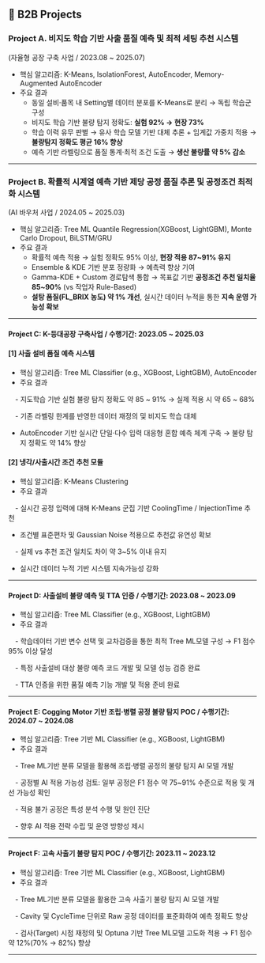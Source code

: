 ## 📌 B2B Projects

### Project A. 비지도 학습 기반 사출 품질 예측 및 최적 세팅 추천 시스템
(자율형 공장 구축 사업 / 2023.08 ~ 2025.07)
- 핵심 알고리즘: K-Means, IsolationForest, AutoEncoder, Memory-Augmented AutoEncoder
- 주요 결과
  - 동일 설비·품목 내 Setting별 데이터 분포를 K-Means로 분리 → 독립 학습군 구성
  - 비지도 학습 기반 불량 탐지 정확도: **실험 92% → 현장 73%**
  - 학습 이력 유무 판별 → 유사 학습 모델 기반 대체 추론 + 임계값 가중치 적용 → **불량탐지 정확도 평균 16% 향상**
  - 예측 기반 라벨링으로 품질 통계·최적 조건 도출 → **생산 불량률 약 5% 감소**

--- 
### Project B. 확률적 시계열 예측 기반 제당 공정 품질 추론 및 공정조건 최적화 시스템
(AI 바우처 사업 / 2024.05 ~ 2025.03)
- 핵심 알고리즘: Tree ML Quantile Regression(XGBoost, LightGBM), Monte Carlo Dropout, BiLSTM/GRU
- 주요 결과
  - 확률적 예측 적용 → 실험 정확도 95% 이상, **현장 적용 87~91% 유지**
  - Ensemble & KDE 기반 분포 정량화 → 예측력 향상 기여
  - Gamma-KDE + Custom 경로탐색 통합 → 목표값 기반 **공정조건 추천 일치율 85~90%** (vs 작업자 Rule-Based)
  - **설탕 품질(FL_BRIX 농도) 약 1% 개선**, 실시간 데이터 누적을 통한 **지속 운영 가능성 확보**


---

#### Project C: K-등대공장 구축사업 / 수행기간: 2023.05 ~ 2025.03
#### [1] 사출 설비 품질 예측 시스템
- 핵심 알고리즘: Tree ML Classifier (e.g., XGBoost, LightGBM), AutoEncoder
- 주요 결과
  
 - 지도학습 기반 실험 불량 탐지 정확도 약 85 ~ 91% → 실제 적용 시 약 65 ~ 68%

 - 기존 라벨링 한계를 반영한 데이터 재정의 및 비지도 학습 대체 

 - AutoEncoder 기반 실시간 단일·다수 입력 대응형 혼합 예측 체계 구축 → 불량 탐지 정확도 약 14% 향상


#### [2] 냉각/사출시간 조건 추천 모듈
- 핵심 알고리즘: K-Means Clustering
- 주요 결과
  
 - 실시간 공정 입력에 대해 K-Means 군집 기반 CoolingTime / InjectionTime 추천
 
 - 조건별 표준편차 및 Gaussian Noise 적용으로 추천값 유연성 확보
   
 - 실제 vs 추천 조건 일치도 차이 약 3~5% 이내 유지

 - 실시간 데이터 누적 기반 시스템 지속가능성 강화

---

#### Project D: 사출설비 불량 예측 및 TTA 인증 / 수행기간: 2023.08 ~ 2023.09
- 핵심 알고리즘: Tree ML Classifier (e.g., XGBoost, LightGBM)
- 주요 결과
  
 - 학습데이터 기반 변수 선택 및 교차검증을 통한 최적 Tree ML모델 구성 → F1 점수 95% 이상 달성
 
 - 특정 사출설비 대상 불량 예측 코드 개발 및 모델 성능 검증 완료
 
 - TTA 인증을 위한 품질 예측 기능 개발 및 적용 준비 완료
 

---

#### Project E: Cogging Motor 기반 조립·병렬 공정 불량 탐지 POC / 수행기간: 2024.07 ~ 2024.08
- 핵심 알고리즘: Tree 기반 ML Classifier (e.g., XGBoost, LightGBM)
- 주요 결과
  
 - Tree ML기반 분류 모델을 활용해 조립·병렬 공정의 불량 탐지 AI 모델 개발
 
 - 공정별 AI 적용 가능성 검토: 일부 공정은 F1 점수 약 75~91% 수준으로 적용 및 개선 가능성 확인
 
 - 적용 불가 공정은 특성 분석 수행 및 원인 진단
 
 - 향후 AI 적용 전략 수립 및 운영 방향성 제시
 

---

#### Project F: 고속 사출기 불량 탐지 POC / 수행기간: 2023.11 ~ 2023.12
- 핵심 알고리즘: Tree 기반 ML Classifier (e.g., XGBoost, LightGBM)
- 주요 결과
  
 - Tree ML기반 분류 모델을 활용한 고속 사출기 불량 탐지 AI 모델 개발
 
 - Cavity 및 CycleTime 단위로 Raw 공정 데이터를 표준화하여 예측 정확도 향상

 - 검사(Target) 시점 재정의 및 Optuna 기반 Tree ML모델 고도화 적용 → F1 점수 약 12%(70% → 82%) 향상

 ---
 



